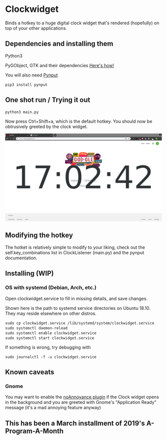 # Clockwidget

Binds a hotkey to a huge digital clock widget that's rendered (hopefully) on top of your other applications.

## Dependencies and installing them
Python3

PyGObject, GTK and their dependencies
[Here's how!](https://pygobject.readthedocs.io/en/latest/etting_started.html#windows-getting-started)

You will also need [Pynput](https://pypi.org/project/pynput/)
```
pip3 install pynput
```

## One shot run / Trying it out
```
python3 main.py
```
Now press Ctrl+Shift+a, which is the default hotkey.
You should now be obtrusively greeted by the clock widget.

![](https://github.com/steina1989/clockwidget/blob/master/demo.png)


## Modifying the hotkey
The hotket is relatively simple to modify to your liking, check out the self.key_combinations list in ClockListener (main.py) and the pynput documentation.

## Installing (WIP)
### OS with systemd (Debian, Arch, etc.)
Open clockwidget.service to fill in missing details, and save changes.

Shown here is the path to systemd service directories on Ubuntu 18.10. They may reside elsewhere on other distros.
```
sudo cp clockwidget.service /lib/systemd/system/clockwidget.service
sudo systemctl daemon-reload
sudo systemctl enable clockwidget.service
sudo systemctl start clockwidget.service
```
If something is wrong, try debugging with
```
sudo journalctl -f -u clockwidget.service
```


## Known caveats
### Gnome
You may want to enable the [noAnnoyance plugin](https://extensions.gnome.org/extension/1236/noannoyance/) if the Clock widget opens in the background and you are greeted with Gnome's "Application Ready" message (it's a mad annoying feature anyway)

## This has been a March installment of 2019's A-Program-A-Month
